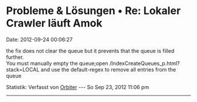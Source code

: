 Probleme & Lösungen • Re: Lokaler Crawler läuft Amok
====================================================

Date: 2012-09-24 00:06:27

the fix does not clear the queue but it prevents that the queue is
filled further.\
You must manually empty the queue;open
/IndexCreateQueues\_p.html?stack=LOCAL and use the default-regex to
remove all entries from the queue

Statistik: Verfasst von
[Orbiter](http://forum.yacy-websuche.de/memberlist.php?mode=viewprofile&u=2)
--- So Sep 23, 2012 11:06 pm

------------------------------------------------------------------------

